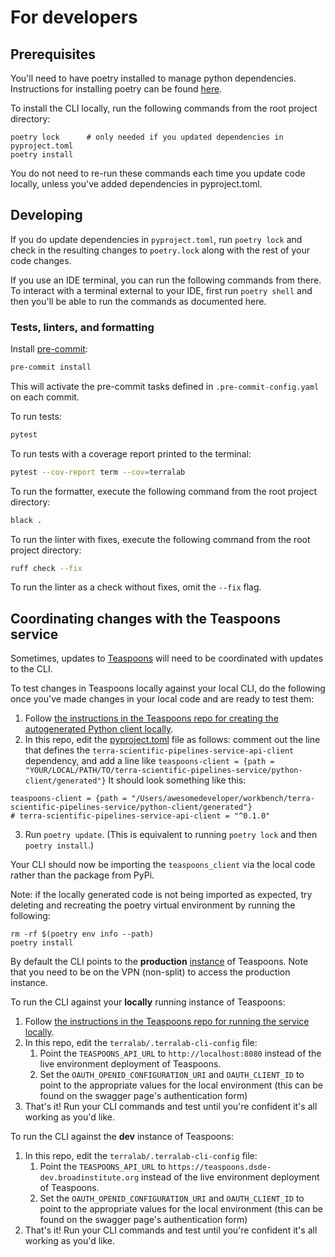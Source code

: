 # For developers

## Prerequisites
You'll need to have poetry installed to manage python dependencies. Instructions for installing poetry can be found [here](https://python-poetry.org/docs/).

To install the CLI locally, run the following commands from the root project directory:
```
poetry lock      # only needed if you updated dependencies in pyproject.toml
poetry install
```
You do not need to re-run these commands each time you update code locally, unless you've added dependencies in pyproject.toml.


## Developing
If you do update dependencies in `pyproject.toml`, run `poetry lock` and check in the resulting changes to `poetry.lock` along with the rest of
your code changes. 

If you use an IDE terminal, you can run the following commands from there. To interact with a 
terminal external to your IDE, first run `poetry shell` and then you'll be able to run the 
commands as documented here.

### Tests, linters, and formatting
Install [pre-commit](https://pre-commit.com/):
```bash
pre-commit install
```
This will activate the pre-commit tasks defined in `.pre-commit-config.yaml` on each commit.

To run tests:
```bash
pytest
```

To run tests with a coverage report printed to the terminal:
```bash
pytest --cov-report term --cov=terralab
```

To run the formatter, execute the following command from the root project directory:
```bash
black .
```

To run the linter with fixes, execute the following command from the root project directory:
```bash
ruff check --fix
```
To run the linter as a check without fixes, omit the `--fix` flag.

## Coordinating changes with the Teaspoons service
Sometimes, updates to [Teaspoons](https://github.com/DataBiosphere/terra-scientific-pipelines-service) will need to be coordinated with updates to the CLI. 

To test changes in Teaspoons locally against your local CLI, do the following once you've made changes in your local code and are ready to test them:

1. Follow [the instructions in the Teaspoons repo for creating the autogenerated Python client locally](https://github.com/DataBiosphere/terra-scientific-pipelines-service/blob/main/README.md#testing-the-cli-locally). 
2. In this repo, edit the [pyproject.toml](pyproject.toml) file as follows: comment out the line that defines the `terra-scientific-pipelines-service-api-client` dependency, and add a line like `teaspoons-client = {path = "YOUR/LOCAL/PATH/TO/terra-scientific-pipelines-service/python-client/generated"}`
 It should look something like this:
 ```
 teaspoons-client = {path = "/Users/awesomedeveloper/workbench/terra-scientific-pipelines-service/python-client/generated"}
# terra-scientific-pipelines-service-api-client = "^0.1.0"
```
3. Run `poetry update`. (This is equivalent to running `poetry lock` and then `poetry install`.)

Your CLI should now be importing the `teaspoons_client` via the local code rather than the package from PyPi.

Note: if the locally generated code is not being imported as expected, try deleting and recreating the poetry virtual environment by running the following:
```
rm -rf $(poetry env info --path)
poetry install
```

By default the CLI points to the **production** [instance](https://teaspoons.dsde-prod.broadinstitute.org) of Teaspoons. Note that you need to be on the VPN (non-split) to access the production instance.

To run the CLI against your **locally** running instance of Teaspoons:
1. Follow [the instructions in the Teaspoons repo for running the service locally](https://github.com/DataBiosphere/terra-scientific-pipelines-service/blob/main/README.md#local-development). 
2. In this repo, edit the `terralab/.terralab-cli-config` file:
   1. Point the `TEASPOONS_API_URL` to `http://localhost:8080` instead of the live environment deployment of Teaspoons.
   2. Set the `OAUTH_OPENID_CONFIGURATION_URI` and `OAUTH_CLIENT_ID` to point to the appropriate values for the local environment (this can be found on the swagger page's authentication form) 
3. That's it! Run your CLI commands and test until you're confident it's all working as you'd like.

To run the CLI against the **dev** instance of Teaspoons:
1. In this repo, edit the `terralab/.terralab-cli-config` file:
   1. Point the `TEASPOONS_API_URL` to `https://teaspoons.dsde-dev.broadinstitute.org` instead of the live environment deployment of Teaspoons.
   2. Set the `OAUTH_OPENID_CONFIGURATION_URI` and `OAUTH_CLIENT_ID` to point to the appropriate values for the local environment (this can be found on the swagger page's authentication form)
2. That's it! Run your CLI commands and test until you're confident it's all working as you'd like.
